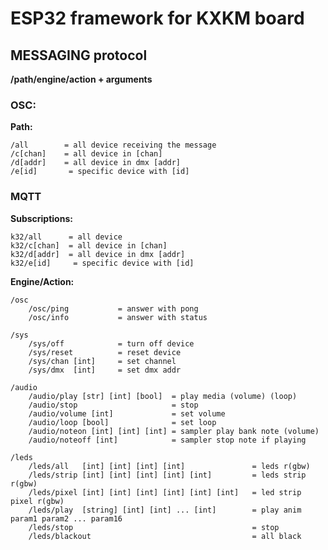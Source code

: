 # ESP32 framework for KXKM board

## MESSAGING protocol

**/path/engine/action + arguments**

### OSC:
    
**Path:**
    
    /all        = all device receiving the message
    /c[chan]    = all device in [chan]
    /d[addr]    = all device in dmx [addr]
    /e[id]       = specific device with [id]


### MQTT

**Subscriptions:**
    
    k32/all      = all device
    k32/c[chan]  = all device in [chan]
    k32/d[addr]  = all device in dmx [addr]
    k32/e[id]     = specific device with [id]

**Engine/Action:**

    /osc
        /osc/ping           = answer with pong       
        /osc/info           = answer with status 

    /sys
        /sys/off            = turn off device
        /sys/reset          = reset device
        /sys/chan [int]     = set channel
        /sys/dmx  [int]     = set dmx addr 

    /audio
        /audio/play [str] [int] [bool]  = play media (volume) (loop)
        /audio/stop                     = stop
        /audio/volume [int]             = set volume
        /audio/loop [bool]              = set loop
        /audio/noteon [int] [int] [int] = sampler play bank note (volume)
        /audio/noteoff [int]            = sampler stop note if playing

    /leds
        /leds/all   [int] [int] [int] [int]               = leds r(gbw)
        /leds/strip [int] [int] [int] [int] [int]         = leds strip r(gbw)
        /leds/pixel [int] [int] [int] [int] [int] [int]   = led strip pixel r(gbw)
        /leds/play  [string] [int] [int] ... [int]        = play anim param1 param2 ... param16
        /leds/stop                                        = stop
        /leds/blackout                                    = all black